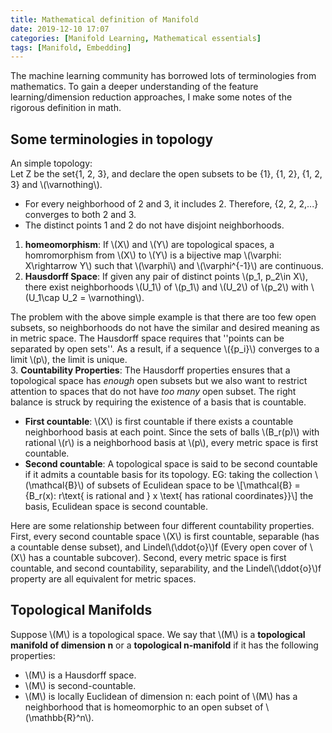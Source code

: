 ```yaml
---
title: Mathematical definition of Manifold
date: 2019-12-10 17:07
categories: [Manifold Learning, Mathematical essentials]
tags: [Manifold, Embedding]
---
```


The machine learning community has borrowed lots of terminologies from mathematics. To gain a deeper understanding of the feature learning/dimension reduction approaches, I make some notes of the rigorous definition in math. 
## Some terminologies in topology

An simple topology:\
Let Z be the set\{1, 2, 3\}, and declare the open subsets to be \{1\}, \{1, 2\}, \{1, 2, 3\} and \\(\varnothing\\).

- For every neighborhood of 2 and 3, it includes 2. Therefore, \{2, 2, 2,...\} converges to both 2 and 3.
- The distinct points 1 and 2 do not have disjoint neighborhoods. 

1. **homeomorphism**: If \\(X\\) and \\(Y\\) are topological spaces, a homromorphism from \\(X\\) to \\(Y\\) is a bijective map \\(\varphi: X\rightarrow Y\\) such that  \\(\varphi\\) and \\(\varphi^{-1}\\) are continuous.
2. **Hausdorff Space**: If given any pair of distinct points \\(p_1, p_2\in X\\), there exist neighborhoods \\(U_1\\) of \\(p_1\\) and \\(U_2\\) of \\(p_2\\) with \\(U_1\cap U_2 = \varnothing\\).

The problem with the above simple example is that there are too few open subsets, so neighborhoods do not have the similar and desired meaning as in metric space. The Hausdorff space requires that ''points can be separated by open sets''. As a result, if a sequence \\(\{p_i\}\\) converges to a limit \\(p\\), the limit is unique.   
3. **Countability Properties**: The Hausdorff properties ensures that a topological space has *enough* open subsets but we also want to restrict attention to spaces that do not have *too many* open subset. The right balance is struck by requiring the existence of a basis that is countable.

- **First countable**: \\(X\\) is first countable if there exists a countable neighborhood basis at each point. Since the sets of balls \\(B_r(p)\\) with rational \\(r\\) is a neighborhood basis at \\(p\\), every metric space is first countable.
- **Second countable**: A topological space is said to be second countable if it admits a countable basis for its topology. EG: taking the collection \\(\mathcal{B}\\) of subsets of Eculidean space to be 
\\[\mathcal{B} = \{B_r(x): r\text{ is rational and } x \text{ has rational coordinates}\}\\] the basis,  Eculidean space is second countable.

Here are some relationship between four different countability properties. First, every second countable space \\(X\\) is first countable, separable (has a countable dense subset), and Lindel\\(\ddot{o}\\)f (Every open cover of \\(X\\) has a countable subcover). Second,  every metric space is first countable, and  second countability, separability, and the Lindel\\(\ddot{o}\\)f property are all equivalent for metric spaces.


## Topological Manifolds

Suppose \\(M\\) is a topological space. We say that \\(M\\) is a **topological manifold of dimension n** or a **topological n-manifold** if it has the following properties:
- \\(M\\) is a Hausdorff space.
- \\(M\\) is second-countable.
- \\(M\\) is locally Euclidean of dimension n: each point of \\(M\\) has a neighborhood that is homeomorphic to an open subset of \\(\mathbb{R}^n\\).